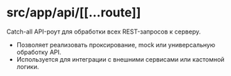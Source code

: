 # src/app/api/[[...route]]

Catch-all API-роут для обработки всех REST-запросов к серверу.

- Позволяет реализовать проксирование, mock или универсальную обработку API.
- Используется для интеграции с внешними сервисами или кастомной логики. 